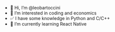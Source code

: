 - 👋 Hi, I’m @leobartoccini
- 👀 I’m interested in coding and economics
- ✅ I have some knowledge in Python and C/C++
- 🌱 I’m currently learning React Native
